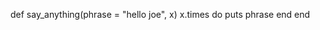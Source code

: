 def say_anything(phrase = "hello joe", x)
    x.times do 
                    puts phrase
    end
end